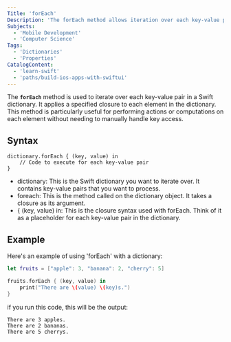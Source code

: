 ```yaml
---
Title: 'forEach'
Description: 'The forEach method allows iteration over each key-value pair in a Swift dictionary.'
Subjects:
  - 'Mobile Development'
  - 'Computer Science'
Tags:
  - 'Dictionaries'
  - 'Properties'
CatalogContent:
  - 'learn-swift'
  - 'paths/build-ios-apps-with-swiftui'
---
```




The **`forEach`** method is used to iterate over each key-value pair in a Swift dictionary.
It applies a specified closure to each element in the dictionary.
This method is particularly useful for performing actions or computations on each element
without needing to manually handle key access.

## Syntax

```pseudo
dictionary.forEach { (key, value) in 
    // Code to execute for each key-value pair
}
```

- dictionary:  This is the Swift dictionary you want to iterate over. It contains key-value pairs that you want to process.
- foreach: This is the method called on the dictionary object. It takes a closure as its argument.
- { (key, value) in: This is the closure syntax used with forEach. Think of it as a placeholder for each key-value pair in the dictionary.

## Example
Here's an example of using 'forEach' with a dictionary:
```swift
let fruits = ["apple": 3, "banana": 2, "cherry": 5]

fruits.forEach { (key, value) in
    print("There are \(value) \(key)s.")
}
```
if you run this code, this will be the output:
```shell
There are 3 apples.
There are 2 bananas.
There are 5 cherrys.
```